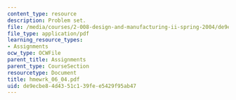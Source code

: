 ```yaml
---
content_type: resource
description: Problem set.
file: /media/courses/2-008-design-and-manufacturing-ii-spring-2004/de9ecbe84d4351c139fee5429f95ab47_hmewrk_06_04.pdf
file_type: application/pdf
learning_resource_types:
- Assignments
ocw_type: OCWFile
parent_title: Assignments
parent_type: CourseSection
resourcetype: Document
title: hmewrk_06_04.pdf
uid: de9ecbe8-4d43-51c1-39fe-e5429f95ab47
---
```

